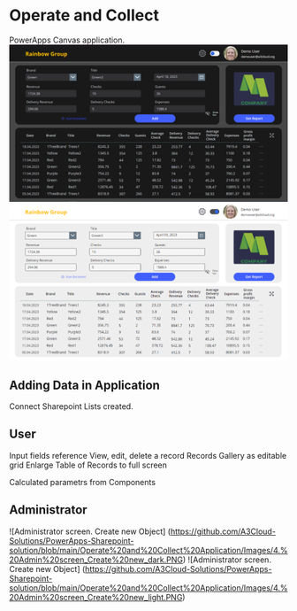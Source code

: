 # Operate and Collect 

PowerApps Canvas application. 
![Operate'n'Collect Common View](https://github.com/A3Cloud-Solutions/PowerApps-Sharepoint-solution/blob/main/Operate%20and%20Collect%20Application/Images/1.%20User%20screen_common%20view_dark.PNG)
![Operate'n'Collect Common View](https://github.com/A3Cloud-Solutions/PowerApps-Sharepoint-solution/blob/main/Operate%20and%20Collect%20Application/Images/1.%20User%20screen_common%20view_light.PNG)


## Adding Data in Application
Connect Sharepoint Lists created. 

## User
Input fields reference
View, edit, delete a record
Records Gallery as editable grid 
Enlarge Table of Records to full screen 

Calculated parametrs from Components 


## Administrator
![Administrator screen. Create new Object] (https://github.com/A3Cloud-Solutions/PowerApps-Sharepoint-solution/blob/main/Operate%20and%20Collect%20Application/Images/4.%20Admin%20screen_Create%20new_dark.PNG)
![Administrator screen. Create new Object] (https://github.com/A3Cloud-Solutions/PowerApps-Sharepoint-solution/blob/main/Operate%20and%20Collect%20Application/Images/4.%20Admin%20screen_Create%20new_light.PNG)

